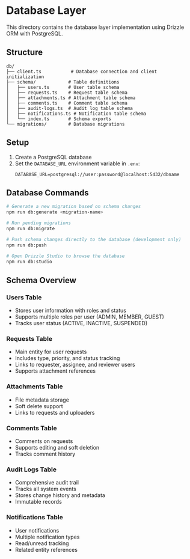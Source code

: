 # Database Layer

This directory contains the database layer implementation using Drizzle ORM with PostgreSQL.

## Structure

```
db/
├── client.ts           # Database connection and client initialization
├── schema/            # Table definitions
│   ├── users.ts       # User table schema
│   ├── requests.ts    # Request table schema
│   ├── attachments.ts # Attachment table schema
│   ├── comments.ts    # Comment table schema
│   ├── audit-logs.ts  # Audit log table schema
│   ├── notifications.ts # Notification table schema
│   └── index.ts       # Schema exports
└── migrations/        # Database migrations
```

## Setup

1. Create a PostgreSQL database
2. Set the `DATABASE_URL` environment variable in `.env`:
   ```
   DATABASE_URL=postgresql://user:password@localhost:5432/dbname
   ```

## Database Commands

```bash
# Generate a new migration based on schema changes
npm run db:generate <migration-name>

# Run pending migrations
npm run db:migrate

# Push schema changes directly to the database (development only)
npm run db:push

# Open Drizzle Studio to browse the database
npm run db:studio
```

## Schema Overview

### Users Table
- Stores user information with roles and status
- Supports multiple roles per user (ADMIN, MEMBER, GUEST)
- Tracks user status (ACTIVE, INACTIVE, SUSPENDED)

### Requests Table
- Main entity for user requests
- Includes type, priority, and status tracking
- Links to requester, assignee, and reviewer users
- Supports attachment references

### Attachments Table
- File metadata storage
- Soft delete support
- Links to requests and uploaders

### Comments Table
- Comments on requests
- Supports editing and soft deletion
- Tracks comment history

### Audit Logs Table
- Comprehensive audit trail
- Tracks all system events
- Stores change history and metadata
- Immutable records

### Notifications Table
- User notifications
- Multiple notification types
- Read/unread tracking
- Related entity references